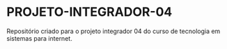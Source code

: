 # PROJETO-INTEGRADOR-04
Repositório criado para o projeto integrador 04 do curso de tecnologia em sistemas para internet.
